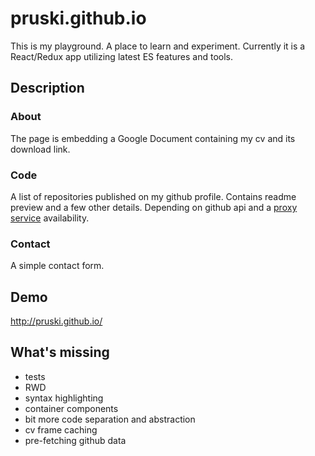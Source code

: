 pruski.github.io
================

This is my playground. A place to learn and experiment. Currently it is a React/Redux app utilizing latest ES features and tools.

## Description

### About

The page is embedding a Google Document containing my cv and its download link.

### Code

A list of repositories published on my github profile. Contains readme preview and a few other details. Depending on github api and a [proxy service](https://github.com/zeke/github-raw-cors-proxy) availability. 

### Contact

A simple contact form.

## Demo 

http://pruski.github.io/

## What's missing

* tests
* RWD
* syntax highlighting
* container components
* bit more code separation and abstraction 
* cv frame caching
* pre-fetching github data